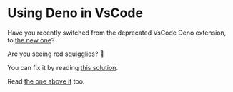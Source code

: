 # Using Deno in VsCode

Have you recently switched from the deprecated VsCode Deno extension, to [the new one](https://marketplace.visualstudio.com/items?itemName=denoland.vscode-deno)? 

Are you seeing red squigglies? 🔴

You can fix it by reading [this solution](https://github.com/denoland/vscode_deno/issues/80#issuecomment-640241269). 

Read [the one above it](https://github.com/denoland/vscode_deno/issues/80#issuecomment-640240428) too.

